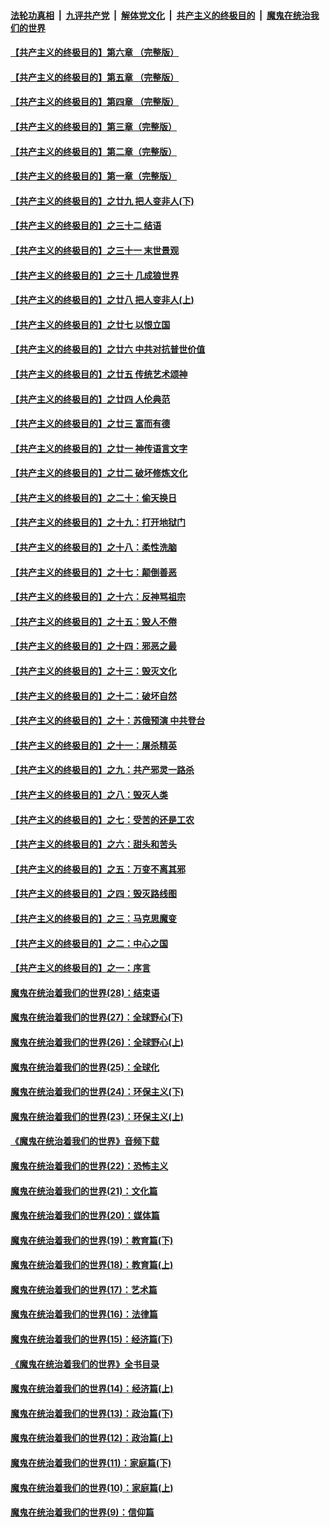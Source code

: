 

####  [法轮功真相](../../../../basic/blob/master/README.md?t=04301801) &nbsp;|&nbsp; [九评共产党](../../../../9ping.md/blob/master/README.md?t=04301801) &nbsp;|&nbsp; [解体党文化](../../../../jtdwh.md/blob/master/README.md?t=04301801)  &nbsp;|&nbsp; [共产主义的终极目的](../../../../gczydzjmd.md/blob/master/README.md?t=04301801) &nbsp;|&nbsp; [魔鬼在统治我们的世界](../../../../mgztzwmdsj.md/blob/master/README.md?t=04301801) 

#### [【共产主义的终极目的】第六章 （完整版）](../pages/nsc422/n11428913.md?t=04301801) 

#### [【共产主义的终极目的】第五章 （完整版）](../pages/nsc422/n11428912.md?t=04301801) 

#### [【共产主义的终极目的】第四章 （完整版）](../pages/nsc422/n11428907.md?t=04301801) 

#### [【共产主义的终极目的】第三章（完整版）](../pages/nsc422/n11428848.md?t=04301801) 

#### [【共产主义的终极目的】第二章（完整版）](../pages/nsc422/n11428831.md?t=04301801) 

#### [【共产主义的终极目的】第一章（完整版）](../pages/nsc422/n11417651.md?t=04301801) 

#### [【共产主义的终极目的】之廿九 把人变非人(下)](../pages/nsc422/n11344140.md?t=04301801) 

#### [【共产主义的终极目的】之三十二 结语](../pages/nsc422/n11360535.md?t=04301801) 

#### [【共产主义的终极目的】之三十一 末世景观](../pages/nsc422/n11351129.md?t=04301801) 

#### [【共产主义的终极目的】之三十 几成狼世界](../pages/nsc422/n11348280.md?t=04301801) 

#### [【共产主义的终极目的】之廿八 把人变非人(上)](../pages/nsc422/n11340492.md?t=04301801) 

#### [【共产主义的终极目的】之廿七 以恨立国](../pages/nsc422/n11336944.md?t=04301801) 

#### [【共产主义的终极目的】之廿六 中共对抗普世价值](../pages/nsc422/n11324785.md?t=04301801) 

#### [【共产主义的终极目的】之廿五 传统艺术颂神](../pages/nsc422/n11296396.md?t=04301801) 

#### [【共产主义的终极目的】之廿四 人伦典范](../pages/nsc422/n11296397.md?t=04301801) 

#### [【共产主义的终极目的】之廿三 富而有德](../pages/nsc422/n11283598.md?t=04301801) 

#### [【共产主义的终极目的】之廿一 神传语言文字](../pages/nsc422/n11263265.md?t=04301801) 

#### [【共产主义的终极目的】之廿二 破坏修炼文化](../pages/nsc422/n11245728.md?t=04301801) 

#### [【共产主义的终极目的】之二十：偷天换日](../pages/nsc422/n11238846.md?t=04301801) 

#### [【共产主义的终极目的】之十九：打开地狱门](../pages/nsc422/n11206376.md?t=04301801) 

#### [【共产主义的终极目的】之十八：柔性洗脑](../pages/nsc422/n11199994.md?t=04301801) 

#### [【共产主义的终极目的】之十七：颠倒善恶](../pages/nsc422/n11179782.md?t=04301801) 

#### [【共产主义的终极目的】之十六：反神骂祖宗](../pages/nsc422/n11166798.md?t=04301801) 

#### [【共产主义的终极目的】之十五：毁人不倦](../pages/nsc422/n11166792.md?t=04301801) 

#### [【共产主义的终极目的】之十四：邪恶之最](../pages/nsc422/n11150249.md?t=04301801) 

#### [【共产主义的终极目的】之十三：毁灭文化](../pages/nsc422/n11135227.md?t=04301801) 

#### [【共产主义的终极目的】之十二：破坏自然](../pages/nsc422/n11135214.md?t=04301801) 

#### [【共产主义的终极目的】之十：苏俄预演 中共登台](../pages/nsc422/n11118424.md?t=04301801) 

#### [【共产主义的终极目的】之十一：屠杀精英](../pages/nsc422/n11118442.md?t=04301801) 

#### [【共产主义的终极目的】之九：共产邪灵一路杀](../pages/nsc422/n11114139.md?t=04301801) 

#### [【共产主义的终极目的】之八：毁灭人类](../pages/nsc422/n11108503.md?t=04301801) 

#### [【共产主义的终极目的】之七：受苦的还是工农](../pages/nsc422/n11101809.md?t=04301801) 

#### [【共产主义的终极目的】之六：甜头和苦头](../pages/nsc422/n11096971.md?t=04301801) 

#### [【共产主义的终极目的】之五：万变不离其邪](../pages/nsc422/n11091285.md?t=04301801) 

#### [【共产主义的终极目的】之四：毁灭路线图](../pages/nsc422/n11086284.md?t=04301801) 

#### [【共产主义的终极目的】之三：马克思魔变](../pages/nsc422/n11061941.md?t=04301801) 

#### [【共产主义的终极目的】之二：中心之国](../pages/nsc422/n11047728.md?t=04301801) 

#### [【共产主义的终极目的】之一：序言](../pages/nsc422/n11086077.md?t=04301801) 

#### [魔鬼在统治着我们的世界(28)：结束语](../pages/nsc422/n10936246.md?t=04301801) 

#### [魔鬼在统治着我们的世界(27)：全球野心(下)](../pages/nsc422/n10928319.md?t=04301801) 

#### [魔鬼在统治着我们的世界(26)：全球野心(上)](../pages/nsc422/n10900318.md?t=04301801) 

#### [魔鬼在统治着我们的世界(25)：全球化](../pages/nsc422/n10788205.md?t=04301801) 

#### [魔鬼在统治着我们的世界(24)：环保主义(下)](../pages/nsc422/n10695307.md?t=04301801) 

#### [魔鬼在统治着我们的世界(23)：环保主义(上)](../pages/nsc422/n10688613.md?t=04301801) 

#### [《魔鬼在统治着我们的世界》音频下载](../pages/nsc422/n10635553.md?t=04301801) 

#### [魔鬼在统治着我们的世界(22)：恐怖主义](../pages/nsc422/n10614727.md?t=04301801) 

#### [魔鬼在统治着我们的世界(21)：文化篇](../pages/nsc422/n10597706.md?t=04301801) 

#### [魔鬼在统治着我们的世界(20)：媒体篇](../pages/nsc422/n10586579.md?t=04301801) 

#### [魔鬼在统治着我们的世界(19)：教育篇(下)](../pages/nsc422/n10564808.md?t=04301801) 

#### [魔鬼在统治着我们的世界(18)：教育篇(上)](../pages/nsc422/n10526970.md?t=04301801) 

#### [魔鬼在统治着我们的世界(17)：艺术篇](../pages/nsc422/n10499093.md?t=04301801) 

#### [魔鬼在统治着我们的世界(16)：法律篇](../pages/nsc422/n10485969.md?t=04301801) 

#### [魔鬼在统治着我们的世界(15)：经济篇(下)](../pages/nsc422/n10469975.md?t=04301801) 

#### [《魔鬼在统治着我们的世界》全书目录](../pages/nsc422/n10464261.md?t=04301801) 

#### [魔鬼在统治着我们的世界(14)：经济篇(上)](../pages/nsc422/n10457370.md?t=04301801) 

#### [魔鬼在统治着我们的世界(13)：政治篇(下)](../pages/nsc422/n10448270.md?t=04301801) 

#### [魔鬼在统治着我们的世界(12)：政治篇(上)](../pages/nsc422/n10444576.md?t=04301801) 

#### [魔鬼在统治着我们的世界(11)：家庭篇(下)](../pages/nsc422/n10440961.md?t=04301801) 

#### [魔鬼在统治着我们的世界(10)：家庭篇(上)](../pages/nsc422/n10435448.md?t=04301801) 

#### [魔鬼在统治着我们的世界(9)：信仰篇](../pages/nsc422/n10432159.md?t=04301801) 

